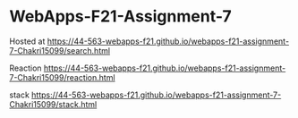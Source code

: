 # WebApps-F21-Assignment-7
Hosted at https://44-563-webapps-f21.github.io/webapps-f21-assignment-7-Chakri15099/search.html

Reaction https://44-563-webapps-f21.github.io/webapps-f21-assignment-7-Chakri15099/reaction.html

stack https://44-563-webapps-f21.github.io/webapps-f21-assignment-7-Chakri15099/stack.html
